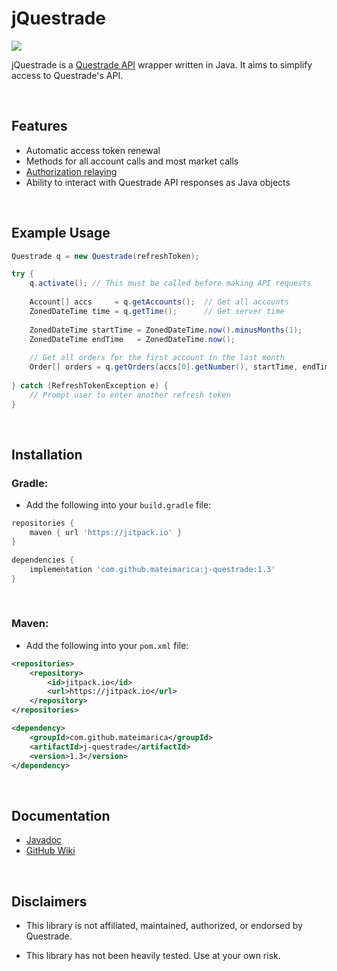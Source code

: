 # jQuestrade
[![](https://jitpack.io/v/mateimarica/j-questrade.svg)](https://jitpack.io/#mateimarica/j-questrade)

jQuestrade is a [Questrade API](https://www.questrade.com/api) wrapper written in Java. It aims to simplify access to Questrade's API.

<br>

## Features
* Automatic access token renewal
* Methods for all account calls and most market calls
* [Authorization relaying](https://github.com/mateimarica/j-questrade/wiki/Using-an-authorization-relay)
* Ability to interact with Questrade API responses as Java objects

<br>

## Example Usage

```java
Questrade q = new Questrade(refreshToken);

try {
	q.activate(); // This must be called before making API requests
	
	Account[] accs     = q.getAccounts();  // Get all accounts
	ZonedDateTime time = q.getTime();      // Get server time
	
	ZonedDateTime startTime = ZonedDateTime.now().minusMonths(1);
	ZonedDateTime endTime   = ZonedDateTime.now();
	
	// Get all orders for the first account in the last month
	Order[] orders = q.getOrders(accs[0].getNumber(), startTime, endTime);
	
} catch (RefreshTokenException e) { 
	// Prompt user to enter another refresh token
}
```

<br>

## Installation
### Gradle:
* Add the following into your `build.gradle` file:
```gradle
repositories {
	maven { url 'https://jitpack.io' }
}
```
```gradle
dependencies {
	implementation 'com.github.mateimarica:j-questrade:1.3'
}
```
<br>

### Maven:
* Add the following into your `pom.xml` file:
```xml
<repositories>
	<repository>
		<id>jitpack.io</id>
		<url>https://jitpack.io</url>
	</repository>
</repositories>
```
```xml
<dependency>
	<groupId>com.github.mateimarica</groupId>
	<artifactId>j-questrade</artifactId>
	<version>1.3</version>
</dependency>
```

<br>

## Documentation
* [Javadoc](https://javadoc.jitpack.io/com/github/mateimarica/j-questrade/latest/javadoc/)
* [GitHub Wiki](https://github.com/mateimarica/j-questrade/wiki)

<br>

## Disclaimers

* This library is not affiliated, maintained, authorized, or endorsed by Questrade.

* This library has not been heavily tested. Use at your own risk.
